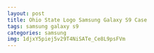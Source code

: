 ```yaml
---
layout: post
title: Ohio State Logo Samsung Galaxy S9 Case
tags: samsung galaxy s9
categories: samsung
img: 1djxY5piej5v29T4NiSATe_Ce8L9psFVm
---
```

